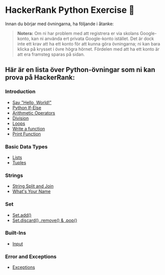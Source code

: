 # HackerRank Python Exercise 🐍

Innan du börjar med övningarna, ha följande i åtanke:

> **Notera:** Om ni har problem med att registrera er via skolans Google-konto, kan ni använda ert privata Google-konto istället. Det är dock inte ett krav att ha ett konto för att kunna göra övningarna; ni kan bara klicka på krysset i övre högra hörnet. Fördelen med att ha ett konto är att era framsteg sparas på sidan.

## Här är en lista över Python-övningar som ni kan prova på HackerRank:

### Introduction
- [Say "Hello, World!"](https://www.hackerrank.com/challenges/py-hello-world/problem?isFullScreen=true)
- [Python If-Else](https://www.hackerrank.com/challenges/py-if-else/problem?isFullScreen=true)
- [Arithmetic Operators](https://www.hackerrank.com/challenges/python-arithmetic-operators/problem?isFullScreen=true)
- [Division](https://www.hackerrank.com/challenges/python-division/problem?isFullScreen=true)
- [Loops](https://www.hackerrank.com/challenges/python-loops/problem?isFullScreen=true)
- [Write a function](https://www.hackerrank.com/challenges/python-division/problem?isFullScreen=true)
- [Print Function](https://www.hackerrank.com/challenges/python-print/problem?isFullScreen=true)

### Basic Data Types
- [Lists](https://www.hackerrank.com/challenges/python-lists/problem?isFullScreen=true)
- [Tuples](https://www.hackerrank.com/challenges/python-tuples/problem?isFullScreen=true)

### Strings
- [String Split and Join](https://www.hackerrank.com/challenges/python-string-split-and-join/problem?isFullScreen=true)
- [What's Your Name](https://www.hackerrank.com/challenges/whats-your-name/problem?isFullScreen=true)

### Set
- [Set.add()](https://www.hackerrank.com/challenges/py-set-add/problem?isFullScreen=true)
- [Set.discard(),.remove() & .pop()](https://www.hackerrank.com/challenges/py-set-discard-remove-pop/problem?isFullScreen=true)

### Built-Ins
- [Input](https://www.hackerrank.com/challenges/input/problem?isFullScreen=true)

### Error and Exceptions
- [Exceptions](https://www.hackerrank.com/challenges/exceptions/problem?isFullScreen=true)


